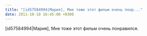 ```yaml
---
title: "[id57584994|Мария], Мне тоже этот фильм очень понр..."
date: 2011-10-10 16:45:00 +0300
---
```


[id57584994|Мария], Мне тоже этот фильм очень понравился.

